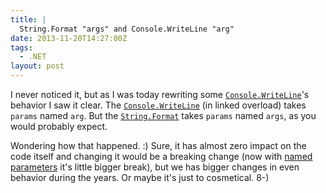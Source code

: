 ```yaml
---
title: |
  String.Format "args" and Console.WriteLine "arg"
date: 2013-11-20T14:27:00Z
tags:
  - .NET
layout: post
---
```

I never noticed it, but as I was today rewriting some [`Console.WriteLine`][1]'s behavior I saw it clear. The [`Console.WriteLine`][2] (in linked overload) takes `params` named `arg`. But the [`String.Format`][3] takes `params` named `args`, as you would probably expect.

<!-- excerpt -->

Wondering how that happened. :) Sure, it has almost zero impact on the code itself and changing it would be a breaking change (now with [named parameters][4] it's little bigger break), but we has bigger changes in even behavior during the years. Or maybe it's just to cosmetical. 8-)

[1]: http://msdn.microsoft.com/en-us/library/828t9b9h(v=vs.110).aspx
[2]: http://msdn.microsoft.com/en-us/library/828t9b9h(v=vs.110).aspx
[3]: http://msdn.microsoft.com/en-us/library/b1csw23d(v=vs.110).aspx
[4]: http://msdn.microsoft.com/en-us/library/vstudio/dd264739.aspx